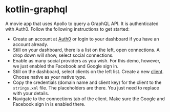# kotlin-graphql
A movie app that uses Apollo to query a GraphQL API. It is authenticated with Auth0. Follow the following instructions to get started:

- Create an account at [Auth0](https://auth0.com/signup) or login to your dashboard if you have an account already.
- Still on your dashboard, there is a list on the left, open connections. A drop down will show, select social connections.
- Enable as many social providers as you wish. For this demo, however, we just enabled the  Facebook and Google sign in.
- Still on the dashboard, select clients on the left list. Create a new [client](https://manage.auth0.com/#/clients). Choose native as your native type.
- Copy the credentials (domain name and client key) for the client to the `strings.xml` file. The placeholders are there. You just need to replace with your details.
- Navigate to the connections tab of the client. Make sure the Google and Facebook sign in is enabled there. 
